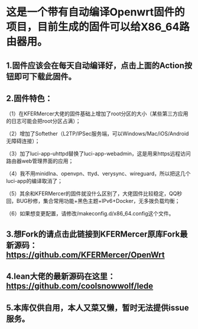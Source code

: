 # 这是一个带有自动编译Openwrt固件的项目，目前生成的固件可以给X86_64路由器用。

## 1.固件应该会在每天自动编译好，点击上面的Action按钮即可下载此固件。

## 2.固件特色：
（1）在KFERMercer大佬的固件基础上增加了root分区的大小（某些第三方应用的日志可能会把root分区占满）；

（2）增加了Softether（L2TP/IPSec服务端，可以Windows/Mac/iOS/Android无障碍连接）； 

（3）加了luci-app-uhttpd替换了luci-app-webadmin，这是用来https远程访问路由器web管理界面的应用；

（4）我不用minidlna、openvpn、ttyd、verysync、wireguard，所以把这几个luci-app的编译取消了；

（5）其余和KFERMercer的固件就没什么区别了，大佬固件比较稳定，QQ秒回，BUG秒修，集合常用功能+黑色主题+IPv6+Docker，无多拨负载均衡；

（6）如果想变更配置，请修改/makeconfig.d/x86_64.config这个文件。

## 3.想Fork的请点击此链接到KFERMercer原库Fork最新源码：https://github.com/KFERMercer/OpenWrt

## 4.lean大佬的最新源码在这里：https://github.com/coolsnowwolf/lede

## 5.本库仅供自用，本人又菜又懒，暂时无法提供issue服务。
